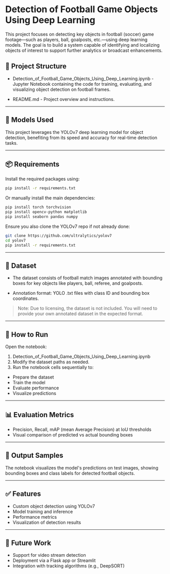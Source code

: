 # Detection of Football Game Objects Using Deep Learning
This project focuses on detecting key objects in football (soccer) game footage—such as players, ball, goalposts, etc.—using deep learning models. The goal is to build a system capable of identifying and localizing objects of interest to support further analytics or broadcast enhancements.

## 📂 Project Structure
- Detection_of_Football_Game_Objects_Using_Deep_Learning.ipynb - Jupyter Notebook containing the code for training, evaluating, and visualizing object detection on football frames.

- README.md - Project overview and instructions.

---

## 🧠 Models Used
This project leverages the YOLOv7 deep learning model for object detection, benefiting from its speed and accuracy for real-time detection tasks.

---

## 📦 Requirements
Install the required packages using:

```bash
pip install -r requirements.txt
```
Or manually install the main dependencies:
```bash
pip install torch torchvision
pip install opencv-python matplotlib
pip install seaborn pandas numpy
```
Ensure you also clone the YOLOv7 repo if not already done:
```bash
git clone https://github.com/ultralytics/yolov7
cd yolov7
pip install -r requirements.txt
```
---

## 📁 Dataset
- The dataset consists of football match images annotated with bounding boxes for key objects like players, ball, referee, and goalposts.

- Annotation format: YOLO .txt files with class ID and bounding box coordinates.

> Note: Due to licensing, the dataset is not included. You will need to provide your own annotated dataset in the expected format.

---

## 🚀 How to Run
Open the notebook:
1. Detection_of_Football_Game_Objects_Using_Deep_Learning.ipynb
2. Modify the dataset paths as needed.
3. Run the notebook cells sequentially to:
- Prepare the dataset
- Train the model
- Evaluate performance
- Visualize predictions

---

## 📊 Evaluation Metrics
- Precision, Recall, mAP (mean Average Precision) at IoU thresholds
- Visual comparison of predicted vs actual bounding boxes

---

## 📸 Output Samples
The notebook visualizes the model's predictions on test images, showing bounding boxes and class labels for detected football objects.

---

## ✅ Features
- Custom object detection using YOLOv7
- Model training and inference
- Performance metrics
- Visualization of detection results

---

## 🔧 Future Work
- Support for video stream detection
- Deployment via a Flask app or Streamlit
- Integration with tracking algorithms (e.g., DeepSORT)
